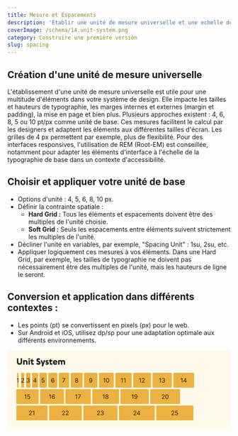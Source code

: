 ```yaml
---
title: Mesure et Espacements
description: 'Etablir une unité de mesure universelle et une echelle de tailles'
coverImage: /schema/14.unit-system.png
category: Construire une première version
slug: spacing
---
```


## Création d'une unité de mesure universelle
L'établissement d'une unité de mesure universelle est utile pour une multitude d'éléments dans votre système de design. Elle impacte les tailles et hauteurs de typographie, les marges internes et externes (margin et padding), la mise en page et bien plus. Plusieurs approches existent : 4, 6, 8, 5 ou 10 pt/px comme unité de base. Ces mesures facilitent le calcul par les designers et adaptent les éléments aux différentes tailles d'écran. Les grilles de 4 px permettent par exemple, plus de flexibilité. Pour des interfaces responsives, l'utilisation de REM (Root-EM) est conseillée, notamment pour adapter les éléments d'interface à l'échelle de la typographie de base dans un contexte d'accessibilité.

## Choisir et appliquer votre unité de base
- Options d'unité : 4, 5, 6, 8, 10 px.
- Définir la contrainte spatiale :
	- **Hard Grid :** Tous les éléments et espacements doivent être des multiples de l'unité choisie.
	- **Soft Grid :** Seuls les espacements entre éléments suivent strictement les multiples de l'unité.
- Décliner l'unité en variables, par exemple, "Spacing Unit" : 1su, 2su, etc.
- Appliquer logiquement ces mesures à vos éléments. Dans une Hard Grid, par exemple, les tailles de typographie ne doivent pas nécessairement être des multiples de l'unité, mais les hauteurs de ligne le seront.

## Conversion et application dans différents contextes :
- Les points (pt) se convertissent en pixels (px) pour le web.
- Sur Android et iOS, utilisez dp/sp pour une adaptation optimale aux différents environnements.

![Unit system](public/schema/14.unit-system.png)
